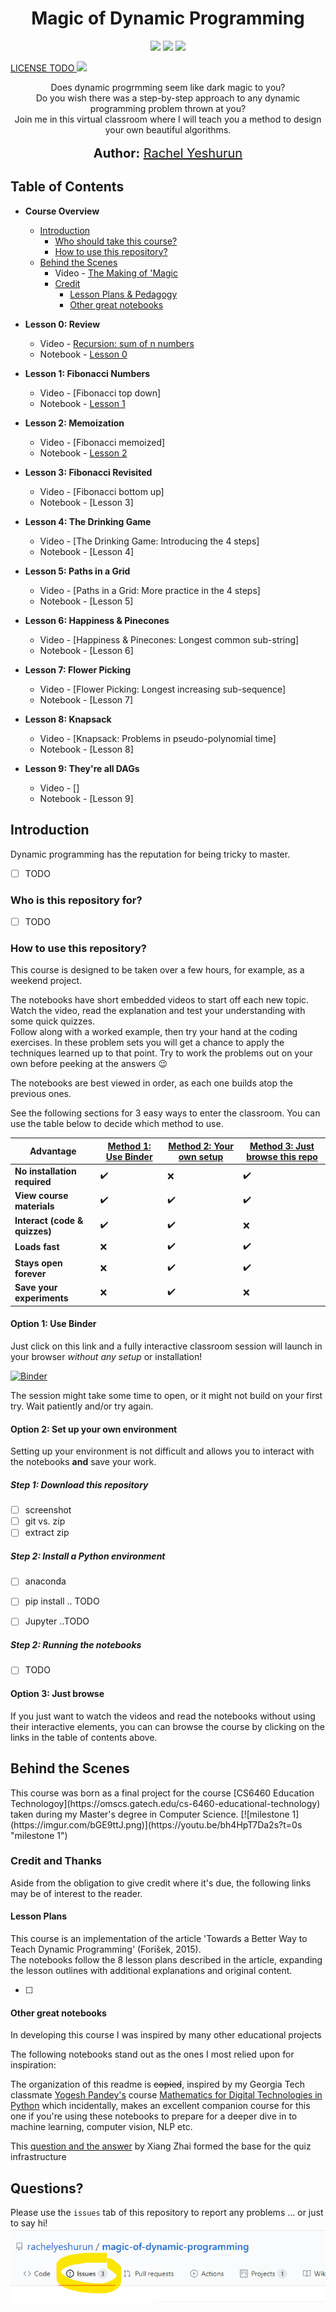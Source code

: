 <h1 align="center">
    Magic of Dynamic Programming
   <!--img src="imgur.link.png" alt="Magic of Dynamic Programming" title="Magic of Dynamic Programming" /-->
</h1>
<p align="center">  
 <a href="https://mybinder.org/v2/gh/rachelyeshurun/magic-of-dynamic-programming/dev"><img src="https://mybinder.org/badge_logo.svg"></a>
<img src="https://www.repostatus.org/badges/latest/wip.svg"></a>
<img src="https://img.shields.io/badge/last%20updated-July%202020-blue">
</p>

<a href="https://www.freecodecamp.org/news/how-open-source-licenses-work-and-how-to-add-them-to-your-projects-34310c3cf94/">LICENSE TODO
<a href="https://opensource.org/licenses/MIT"><img src="https://img.shields.io/badge/License%20-Apache%20License%202.0-orange"></a>

<p align="center">
  Does dynamic progrmming seem like dark magic to you?<br>
  Do you wish there was a step-by-step approach to any dynamic programming problem thrown at you?<br>
  Join me in this virtual classroom where I will teach you a method to design your own beautiful algorithms.<br>
  <br>
  <span style='font-size: 15pt'><strong>Author:</strong> <a href="https://www.linkedin.com/in/rachelyeshurun//">Rachel Yeshurun</a></span>
</p>

## Table of Contents

* **Course Overview**
  * [Introduction](#introduction)
    * [Who should take this course?](#audience)
    * [How to use this repository?](#usage)
  * [Behind the Scenes](#behind)
    * Video - [The Making of 'Magic](https://youtu.be/bh4HpT7Da2s)
    * [Credit](#credit)
        * [Lesson Plans & Pedagogy](#pedagogy)
        * [Other great notebooks](#inspiration)

* **Lesson 0: Review**
  * Video - [Recursion: sum of n numbers](https://youtu.be/roqumrTB9g0)
  * Notebook - [Lesson 0](./notebooks/00_introduction.ipynb)
  
* **Lesson 1: Fibonacci Numbers**
  * Video - [Fibonacci top down]
  * Notebook - [Lesson 1](./notebooks/01_fibonacci.ipynb)
  
* **Lesson 2: Memoization**
  * Video - [Fibonacci memoized]
  * Notebook - [Lesson 2](./notebooks/02_memoization.ipynb)

* **Lesson 3: Fibonacci Revisited**
  * Video - [Fibonacci bottom up]
  * Notebook - [Lesson 3]

* **Lesson 4: The Drinking Game**
  * Video - [The Drinking Game: Introducing the 4 steps]
  * Notebook - [Lesson 4]

* **Lesson 5: Paths in a Grid**
  * Video - [Paths in a Grid: More practice in the 4 steps]
  * Notebook - [Lesson 5]
  
* **Lesson 6: Happiness & Pinecones**
  * Video - [Happiness & Pinecones: Longest common sub-string]
  * Notebook - [Lesson 6]
  
* **Lesson 7: Flower Picking**
  * Video - [Flower Picking: Longest increasing sub-sequence]
  * Notebook - [Lesson 7]
  
* **Lesson 8: Knapsack**
  * Video - [Knapsack: Problems in pseudo-polynomial time]
  * Notebook - [Lesson 8]

* **Lesson 9: They're all DAGs**
  * Video - []
  * Notebook - [Lesson 9]
  
<h2 id="introduction">Introduction</h2>

Dynamic programming has the reputation for being tricky to master. 

- [ ] TODO

<h3 id="audience">Who is this repository for?</h3>

- [ ] TODO

<h3 id="usage">How to use this repository?</h2>

This course is designed to be taken over a few hours, for example, as a weekend project.

The notebooks have short embedded videos to start off each new topic.  Watch the video, read the explanation and test your understanding with some quick quizzes.<br> Follow along with a worked example, then try your hand at the coding exercises. In these problem sets you will get a chance to apply the techniques learned up to that point. Try to work the problems out on your own before peeking at the answers :wink:

The notebooks are best viewed in order, as each one builds atop the previous ones.

See the following sections for 3 easy ways to enter the classroom. You can use the table below to decide which method to use.

| Advantage | [Method 1: Use Binder](#binder) | [Method 2: Your own setup](#setup) | [Method 3: Just browse  this repo](#browse) |
| --------- | -----------------| -------------------------| ----------------------|
| **No installation required** | :heavy_check_mark: | :x:   |:heavy_check_mark:|
| **View course materials**  | :heavy_check_mark: | :heavy_check_mark:   | :heavy_check_mark:|
| **Interact (code & quizzes)**  | :heavy_check_mark: | :heavy_check_mark:   | :x:|
| **Loads fast** | :x: | :heavy_check_mark:   |:heavy_check_mark:|
| **Stays open forever** | :x: | :heavy_check_mark:   |:heavy_check_mark:|
| **Save your experiments** | :x: | :heavy_check_mark:   |:x:|


<h4 id="binder"><strong>Option 1: </strong>Use Binder</h4>

Just click on this link and a fully interactive classroom session will launch in your browser _without any setup_ or installation!

[![Binder](https://mybinder.org/badge_logo.svg)](https://mybinder.org/v2/gh/rachelyeshurun/magic-of-dynamic-programming/master?filepath=notebooks)

The session might take some time to open, or it might not build on your first try. Wait patiently and/or try again.

<h4 id="setup"><strong>Option 2: </strong>Set up your own environment</h4>

Setting up your environment is not difficult and allows you to interact with the notebooks **and** save your work.

<h5 id="setup">Step 1: Download this repository</h5>

-[ ] screenshot
-[ ] git vs. zip
-[ ] extract zip

<h5 id="setup">Step 2: Install a Python environment</h5>

- [ ] anaconda
- [ ] pip install .. TODO
- [ ] Jupyter ..TODO


<h5 id="setup">Step 2: Running the notebooks</h5>

- [ ] TODO

<h4 id="browse"><strong>Option 3: </strong>Just browse</h4>
 
If you just want to watch the videos and read the notebooks without using their interactive elements, you can can browse the course by clicking on the links in the table of contents above.

<h2 id="behind">Behind the Scenes</h2>
This course was born as a final project for the course [CS6460 Education Technologoy](https://omscs.gatech.edu/cs-6460-educational-technology) taken during my Master's degree in Computer Science.
[![milestone 1](https://imgur.com/bGE9ttJ.png)](https://youtu.be/bh4HpT7Da2s?t=0s "milestone 1")

<h3 id="credit">Credit and Thanks</h3>

Aside from the obligation to give credit where it's due, the following links may be of interest to the reader.

<h4 id="pedagogy">Lesson Plans</h4>

This course is an implementation of the article 'Towards a Better Way to Teach Dynamic Programming' (Forišek, 2015).<br>
The notebooks follow the 8 lesson plans described in the article, expanding the lesson outlines with additional explanations and original content.

- [ ]     
<h4 id="inspiration">Other great notebooks</h4>
In developing this course I was inspired by many other educational projects

The following notebooks stand out as the ones I most relied upon for inspiration:

The organization of this readme is <s>copied</s>, inspired by my Georgia Tech classmate [Yogesh Pandey's](https://github.com/yogeshmpandey/M4DT) course [Mathematics for Digital Technologies in Python](https://github.com/yogeshmpandey/M4DT) which incidentally, makes an excellent companion course for this one if you're using these notebooks to prepare for a deeper dive in to machine learning, computer vision, NLP etc.

This [question and the answer](https://github.com/jupyter-widgets/ipywidgets/issues/2487) by Xiang Zhai formed the base for the quiz infrastructure

<h2 id="questions">Questions?</h2>

Please use the `issues` tab of this repository to report any problems ... or just to say hi!
![image](images/issues.png)

